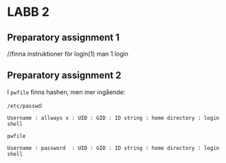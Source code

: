 # LABB 2

## Preparatory assignment 1

//finna instruktioner för login(1)
man 1 login

## Preparatory assignment 2
I `pwfile` finns hashen, men mer ingående:


`/etc/passwd`:

`Username : allways x : UID : GID : ID string : home directory : login shell`


`pwfile`

`Username : password  : UID : GID : ID string : home directory : login shell`
